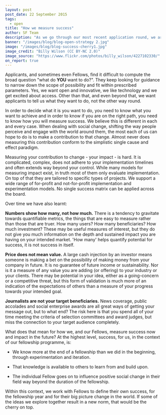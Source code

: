 ```yaml
---
layout: post
post_date: 22 September 2015
tags:
  - open
title: "How we measure success"
author: SF Team
description: "As we go through our most recent application round, we are struck again by the question many applicants ask: How do you measure success? "
banner: "/images/blog/blog-open-strategy 2.jpg"
image: "/images/blog/blog-success-cherry1.jpg"
image_credit: "Billy Wilson (CC BY-NC 2.0)"
image_source: "https://www.flickr.com/photos/billy_wilson/4227102330/"
on_report: true
---
```


Applicants, and sometimes even Fellows, find it difficult to compute the broad question "what do **YOU** want to do?". They keep looking for guidance to narrow down the scope of possibility and fit within prescribed parameters. Yes, we want open and innovative, we like technology and we get excited about access. Other than that, and even beyond that, we want applicants to tell us what they want to do, not the other way round.

In order to decide what it is you want to do, you need to know what you want to achieve and in order to know if you are on the right path, you need to know how you will measure success. We believe this is different in each and every case. When dealing with social change, shifting the way people perceive and engage with the world around them, the most each of us can hope to do is to make a contribution to that change. Almost never does measuring this contribution conform to the simplistic single cause and effect paradigm.

Measuring your contribution to change - your impact - is hard. It is complicated, complex, does not adhere to your implementation timelines and often extends way beyond your control. While many models for measuring impact exist, in truth most of them only evaluate implementation. On top of that they are tailored to specific types of projects. We support a wide range of for-profit and not-for-profit implementation and experimentation models. No single success matrix can be applied across the board.

Over time we have also learnt:

**Numbers show how many, not how much.** There is a tendency to gravitate towards quantifiable metrics, the things that are easy to measure rather than those that are truer. How many users? How many beneficiaries? How much investment? These may be useful measures of interest, but they do not give you much information on the depth and sustained impact you are having on your intended market. 'How many' helps quantify potential for success, it is not success in itself.

**Price does not mean value.** A large cash injection by an investor means someone is making a bet on the possibility of making money from your company in future. It is no guarantee of future income or sustainability. Nor is it a measure of any value you are adding (or offering) to your industry or your clients. There may be potential in your idea, either as a going-concern or a competitive threat, but this form of validation is much more of an indication of the expectations of others than a measure of your progress towards your intended goal.

**Journalists are not your target beneficiaries.** News coverage, public accolades and social enterprise awards are all great ways of getting your message out, but to what end? The risk here is that you spend all of your time meeting the criteria of selection committees and award judges, but miss the connection to your target audience completely.

What does that mean for how we, and our Fellows, measure success now and impact in the future? At the highest level, success, for us, in the context of our fellowship programme, is:


- We know more at the end of a fellowship than we did in the beginning, through experimentation and iteration.

- That knowledge is available to others to learn from and build upon.

- The individual Fellow goes on to influence positive social change in their field way beyond the duration of the fellowship.

Within this context, we work with Fellows to define their own success, for the fellowship year and for their big picture change in the world. If some of the ideas we explore together result in a new norm, that would be the cherry on top.
